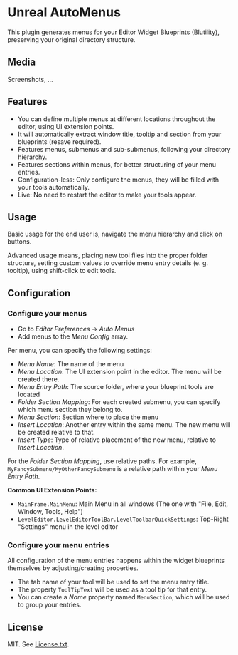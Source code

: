 # Unreal AutoMenus

This plugin generates menus for your Editor Widget Blueprints (Blutility), preserving your original directory structure.

## Media

Screenshots, ...

## Features

- You can define multiple menus at different locations throughout the editor, using UI extension points.
- It will automatically extract window title, tooltip and section from your blueprints (resave required).
- Features menus, submenus and sub-submenus, following your directory hierarchy.
- Features sections within menus, for better structuring of your menu entries.
- Configuration-less: Only configure the menus, they will be filled with your tools automatically.
- Live: No need to restart the editor to make your tools appear.

## Usage

Basic usage for the end user is, navigate the menu hierarchy and click on buttons.

Advanced usage means, placing new tool files into the proper folder structure, setting custom values to override menu entry details (e. g. tooltip), using shift-click to edit tools.

## Configuration

### Configure your menus

- Go to *Editor Preferences* -> *Auto Menus*
- Add menus to the *Menu Config* array.

Per menu, you can specify the following settings:

- *Menu Name*: The name of the menu
- *Menu Location*: The UI extension point in the editor. The menu will be created there.
- *Menu Entry Path*: The source folder, where your blueprint tools are located
- *Folder Section Mapping*: For each created submenu, you can specify which menu section they belong to.
- *Menu Section*: Section where to place the menu
- *Insert Location*: Another entry within the same menu. The new menu will be created relative to that.
- *Insert Type*: Type of relative placement of the new menu, relative to *Insert Location*.

For the *Folder Section Mapping*, use relative paths. For example, `MyFancySubmenu/MyOtherFancySubmenu` is a relative path within your *Menu Entry Path*.

**Common UI Extension Points:**

- `MainFrame.MainMenu`: Main Menu in all windows (The one with "File, Edit, Window, Tools, Help")
- `LevelEditor.LevelEditorToolBar.LevelToolbarQuickSettings`: Top-Right "Settings" menu in the level editor

### Configure your menu entries

All configuration of the menu entries happens within the widget blueprints themselves by adjusting/creating properties.

- The tab name of your tool will be used to set the menu entry title.
- The property `ToolTipText` will be used as a tool tip for that entry.
- You can create a *Name* property named `MenuSection`, which will be used to group your entries.

## License

MIT. See [License.txt](License.txt).